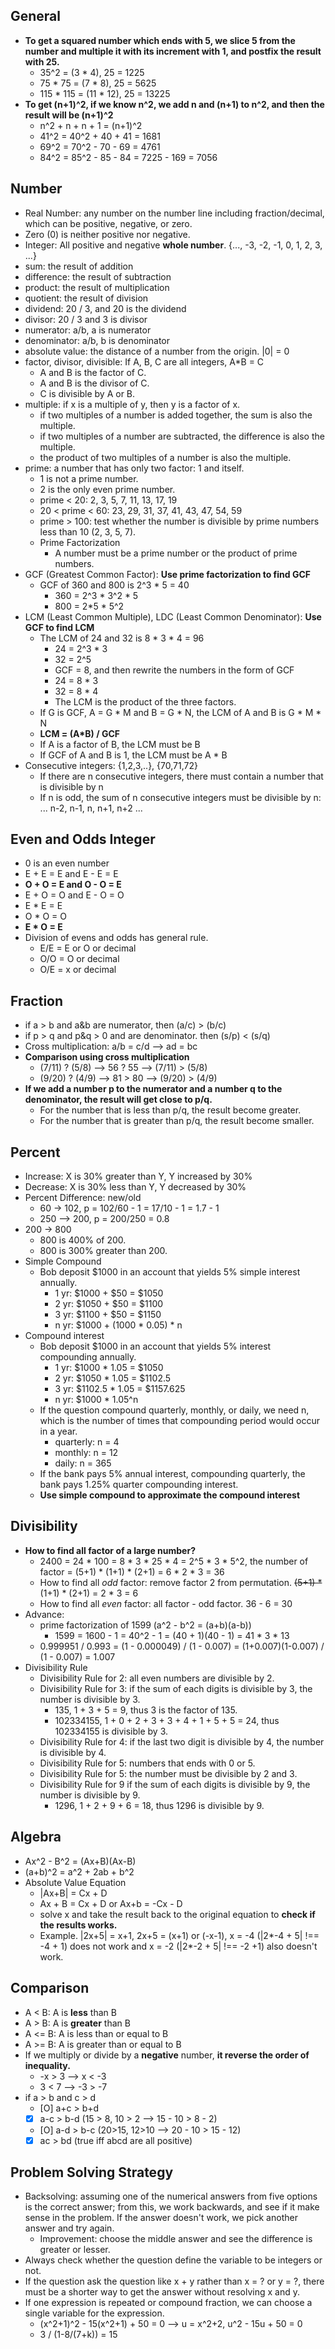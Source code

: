 ## General
- **To get a squared number which ends with 5, we slice 5 from the number and multiple it with its increment with 1, and postfix the result with 25.**
	- 35^2 = (3 * 4), 25 = 1225
	- 75 * 75 = (7 * 8), 25 = 5625
	- 115 * 115 = (11 * 12), 25 = 13225
- **To get (n+1)^2, if we know n^2, we add n and (n+1) to n^2, and then the result will be (n+1)^2**
	- n^2 + n + n + 1 = (n+1)^2
	- 41^2 = 40^2 + 40 + 41 = 1681
	- 69^2 = 70^2 - 70 - 69 = 4761
	- 84^2 = 85^2 - 85 - 84 = 7225 - 169 = 7056

## Number
- Real Number: any number on the number line including fraction/decimal, which can be positive, negative, or zero.
- Zero (0) is neither positive nor negative.
- Integer: All positive and negative **whole number**. {..., -3, -2, -1, 0, 1, 2, 3, ...}
- sum: the result of addition
- difference: the result of subtraction
- product: the result of multiplication
- quotient: the result of division
- dividend: 20 / 3, and 20 is the dividend
- divisor: 20 / 3 and 3 is divisor
- numerator: a/b, a is numerator
- denominator: a/b, b is denominator
- absolute value: the distance of a number from the origin. |0| = 0
- factor, divisor, divisible: If A, B, C are all integers, A*B = C
	- A and B is the factor of C.
	- A and B is the divisor of C.
	- C is divisible by A or B.
- multiple: if x is a multiple of y, then y is a factor of x.
	- if two multiples of a number is added together, the sum is also the multiple.
	- if two multiples of a number are subtracted, the difference is also the multiple.
	- the product of two multiples of a number is also the multiple.
- prime: a number that has only two factor: 1 and itself.
	- 1 is not a prime number.
	- 2 is the only even prime number.
	- prime < 20: 2, 3, 5, 7, 11, 13, 17, 19
	- 20 < prime < 60: 23, 29, 31, 37, 41, 43, 47, 54, 59
	- prime > 100: test whether the number is divisible by prime numbers less than 10 (2, 3, 5, 7).
	- Prime Factorization
		- A number must be a prime number or the product of prime numbers.
- GCF (Greatest Common Factor): **Use prime factorization to find GCF**
	- GCF of 360 and 800 is 2^3 * 5 = 40
		- 360 = 2^3 * 3^2 * 5
		- 800 = 2*5 * 5^2
- LCM (Least Common Multiple), LDC (Least Common Denominator): **Use GCF to find LCM**
	- The LCM of 24 and 32 is 8 * 3 * 4 = 96
		- 24 = 2^3 * 3
		- 32 = 2^5
		- GCF = 8, and then rewrite the numbers in the form of GCF
		- 24 = 8 * 3
		- 32 = 8 * 4
		- The LCM is the product of the three factors.
	- If G is GCF, A = G * M and B = G * N, the LCM of A and B is G * M * N
	- **LCM = (A*B) / GCF**
	- If A is a factor of B, the LCM must be B
	- If GCF of A and B is 1, the LCM must be A * B
- Consecutive integers: {1,2,3,..}, {70,71,72}
	- If there are n consecutive integers, there must contain a number that is divisible by n
	- If n is odd, the sum of n consecutive integers must be divisible by n: ... n-2, n-1, n, n+1, n+2 ...

## Even and Odds Integer
- 0 is an even number
- E + E = E and E - E = E
- **O + O = E and O - O = E**
- E + O = O and E - O = O
- E * E = E
- O * O = O
- **E * O = E**
- Division of evens and odds has general rule.
	- E/E = E or O or decimal
	- O/O = O or decimal
	- O/E = x or decimal

## Fraction
- if a > b and a&b are numerator, then (a/c) > (b/c)
- if p > q and p&q > 0 and are denominator. then (s/p) < (s/q)
- Cross multiplication: a/b = c/d --> ad = bc
- **Comparison using cross multiplication**
	- (7/11) ? (5/8) --> 56 ? 55 --> (7/11) > (5/8)
	- (9/20) ? (4/9) --> 81 > 80 --> (9/20) > (4/9)
- **If we add a number p to the numerator and a number q to the denominator, the result will get close to p/q.**
	- For the number that is less than p/q, the result become greater.
	- For the number that is greater than p/q, the result become smaller.

## Percent
- Increase: X is 30% greater than Y, Y increased by 30%
- Decrease: X is 30% less than Y, Y decreased by 30%
- Percent Difference: new/old
	- 60 -> 102, p = 102/60 - 1 = 17/10 - 1 = 1.7 - 1 
	- 250 --> 200, p = 200/250 = 0.8
- 200 -> 800
	- 800 is 400% of 200.
	- 800 is 300% greater than 200.
- Simple Compound
	- Bob deposit $1000 in an account that yields 5% simple interest annually.
		- 1 yr: $1000 + $50 = $1050
		- 2 yr: $1050 + $50 = $1100
		- 3 yr: $1100 + $50 = $1150
		- n yr: $1000 + (1000 * 0.05) * n
- Compound interest
	- Bob deposit $1000 in an account that yields 5% interest compounding annually.
		- 1 yr: $1000 * 1.05 = $1050
		- 2 yr: $1050 * 1.05 = $1102.5 
		- 3 yr: $1102.5 * 1.05 = $1157.625
		- n yr: $1000 * 1.05^n
	- If the question compound quarterly, monthly, or daily, we need n, which is the number of times that compounding period would occur in a year.
		- quarterly: n = 4
		- monthly: n = 12
		- daily: n = 365
	- If the bank pays 5% annual interest, compounding quarterly, the bank pays 1.25% quarter compounding interest.
	- **Use simple compound to approximate the compound interest** 

## Divisibility
- **How to find all factor of a large number?**
	- 2400 = 24 * 100 = 8 * 3 * 25 * 4 = 2^5 * 3 * 5^2, the number of factor = (5+1) * (1+1) * (2+1) = 6 * 2 * 3 = 36
	- How to find all *odd* factor: remove factor 2 from permutation. ~~(5+1) *~~ (1+1) * (2+1) = 2 * 3 = 6
	- How to find all *even* factor: all factor - odd factor. 36 - 6 = 30
- Advance:
	- prime factorization of 1599 (a^2 - b^2 = (a+b)(a-b))
		- 1599 = 1600 - 1 = 40^2 - 1 = (40 + 1)(40 - 1) = 41 * 3 * 13
	- 0.999951 / 0.993 = (1 - 0.000049) / (1 - 0.007) = (1+0.007)(1-0.007) / (1 - 0.007) = 1.007
- Divisibility Rule
	- Divisibility Rule for 2: all even numbers are divisible by 2.
	- Divisibility Rule for 3: if the sum of each digits is divisible by 3, the number is divisible by 3.
		- 135, 1 + 3 + 5 = 9, thus 3 is the factor of 135.
		- 102334155, 1 + 0 + 2 + 3 + 3 + 4 + 1 + 5 + 5 = 24, thus 102334155 is divisible by 3.
	- Divisibility Rule for 4: if the last two digit is divisible by 4, the number is divisible by 4.
	- Divisibility Rule for 5: numbers that ends with 0 or 5.
	- Divisibility Rule for 5: the number must be divisible by 2 and 3.
	- Divisibility Rule for 9 if the sum of each digits is divisible by 9, the number is divisible by 9.
		- 1296, 1 + 2 + 9 + 6 = 18,  thus 1296 is divisible by 9.

## Algebra
- Ax^2 - B^2 = (Ax+B)(Ax-B)
- (a+b)^2 = a^2 + 2ab + b^2
- Absolute Value Equation
	- |Ax+B| = Cx + D
	- Ax + B = Cx + D or Ax+b = -Cx - D
	- solve x and take the result back to the original equation to **check if the results works.**
	- Example. |2x+5| = x+1, 2x+5 = (x+1) or (-x-1), x = -4 (|2*-4 + 5| !== -4 + 1) does not work and x = -2 (|2*-2 + 5| !== -2 +1) also doesn't work.

## Comparison
- A < B: A is **less** than B
- A > B: A is **greater** than B
- A <= B: A is less than or equal to B
- A >= B: A is greater than or equal to B
- If we multiply or divide by a **negative** number, **it reverse the order of inequality.**
	- -x > 3 --> x < -3
	- 3 < 7 --> -3 > -7
- if a > b and c > d
	- [O] a+c > b+d
	- [X] a-c > b-d (15 > 8, 10 > 2 --> 15 - 10 > 8 - 2)
	- [O] a-d > b-c (20>15, 12>10 --> 20 - 10 > 15 - 12)
	- [X] ac > bd (true iff abcd are all positive)

## Problem Solving Strategy
- Backsolving: assuming one of the numerical answers from five options is the correct answer; from this, we work backwards, and see if it make sense in the problem. If the answer doesn't work, we pick another answer and try again.
	- Improvement: choose the middle answer and see the difference is greater or lesser.
- Always check whether the question define the variable to be integers or not.
- If the question ask the question like x + y rather than x = ? or y = ?, there must be a shorter way to get the answer without resolving x and y.
- If one expression is repeated or compound fraction, we can choose a single variable for the expression.
	- (x^2+1)^2 - 15(x^2+1) + 50 = 0 --> u = x^2+2, u^2 - 15u + 50 = 0
	- 3 / (1-8/(7+k)) = 15